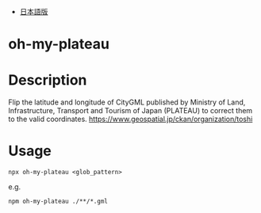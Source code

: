 - [日本語版](./README_JA.md)

# oh-my-plateau

# Description

Flip the latitude and longitude of CityGML published by Ministry of Land, Infrastructure, Transport and Tourism of Japan (PLATEAU) to correct them to the valid coordinates.
https://www.geospatial.jp/ckan/organization/toshi

# Usage

    npx oh-my-plateau <glob_pattern>

e.g.

    npm oh-my-plateau ./**/*.gml
